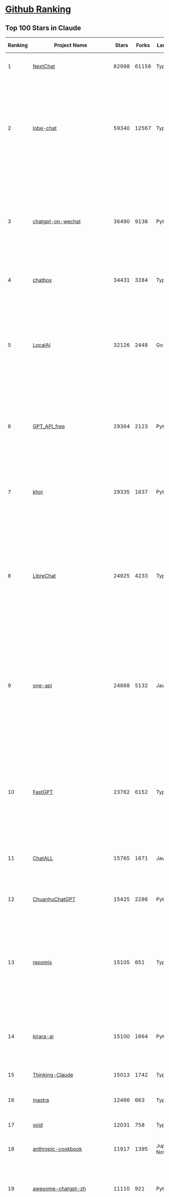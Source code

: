 [Github Ranking](../README.md)
==========

## Top 100 Stars in Claude

| Ranking | Project Name | Stars | Forks | Language | Open Issues | Description | Last Commit |
| ------- | ------------ | ----- | ----- | -------- | ----------- | ----------- | ----------- |
| 1 | [NextChat](https://github.com/ChatGPTNextWeb/NextChat) | 82998 | 61156 | TypeScript | 620 | ✨ Light and Fast AI Assistant. Support: Web \| iOS \| MacOS \| Android \|  Linux \| Windows | 2025-04-19T08:00:42Z |
| 2 | [lobe-chat](https://github.com/lobehub/lobe-chat) | 59340 | 12567 | TypeScript | 712 | 🤯 Lobe Chat - an open-source, modern-design AI chat framework. Supports Multi AI Providers( OpenAI / Claude 3 / Gemini / Ollama / DeepSeek / Qwen), Knowledge Base (file upload / knowledge management / RAG ), Multi-Modals (Plugins/Artifacts) and Thinking. One-click FREE deployment of your private ChatGPT/ Claude / DeepSeek application. | 2025-04-26T00:29:43Z |
| 3 | [chatgpt-on-wechat](https://github.com/zhayujie/chatgpt-on-wechat) | 36490 | 9138 | Python | 286 | 基于大模型搭建的聊天机器人，同时支持 微信公众号、企业微信应用、飞书、钉钉 等接入，可选择GPT4.1/GPT-4o/GPT-o1/ DeepSeek/Claude/文心一言/讯飞星火/通义千问/ Gemini/GLM-4/Kimi/LinkAI，能处理文本、语音和图片，访问操作系统和互联网，支持基于自有知识库进行定制企业智能客服。 | 2025-04-20T09:22:54Z |
| 4 | [chatbox](https://github.com/chatboxai/chatbox) | 34431 | 3284 | TypeScript | 662 | User-friendly Desktop Client App for AI Models/LLMs (GPT, Claude, Gemini, Ollama...) | 2025-04-24T05:39:10Z |
| 5 | [LocalAI](https://github.com/mudler/LocalAI) | 32126 | 2448 | Go | 433 | :robot: The free, Open Source alternative to OpenAI, Claude and others. Self-hosted and local-first. Drop-in replacement for OpenAI,  running on consumer-grade hardware. No GPU required. Runs gguf, transformers, diffusers and many more models architectures. Features: Generate Text, Audio, Video, Images, Voice Cloning, Distributed, P2P inference | 2025-04-25T22:05:16Z |
| 6 | [GPT_API_free](https://github.com/chatanywhere/GPT_API_free) | 29364 | 2123 | Python | 10 | Free ChatGPT&DeepSeek API Key，免费ChatGPT&DeepSeek API。免费接入DeepSeek API和GPT4 API，支持 gpt \| deepseek \| claude \| gemini \| grok 等排名靠前的常用大模型。 | 2025-04-19T03:10:33Z |
| 7 | [khoj](https://github.com/khoj-ai/khoj) | 29335 | 1637 | Python | 67 | Your AI second brain. Self-hostable. Get answers from the web or your docs. Build custom agents, schedule automations, do deep research. Turn any online or local LLM into your personal, autonomous AI (gpt, claude, gemini, llama, qwen, mistral). Get started - free. | 2025-04-23T23:49:17Z |
| 8 | [LibreChat](https://github.com/danny-avila/LibreChat) | 24925 | 4233 | TypeScript | 146 | Enhanced ChatGPT Clone: Features Agents, DeepSeek, Anthropic, AWS, OpenAI, Assistants API, Azure, Groq, o1, GPT-4o, Mistral, OpenRouter, Vertex AI, Gemini, Artifacts, AI model switching, message search, Code Interpreter, langchain, DALL-E-3, OpenAPI Actions, Functions, Secure Multi-User Auth, Presets, open-source for self-hosting. Active project. | 2025-04-26T00:15:57Z |
| 9 | [one-api](https://github.com/songquanpeng/one-api) | 24868 | 5132 | JavaScript | 844 | LLM API 管理 & 分发系统，支持 OpenAI、Azure、Anthropic Claude、Google Gemini、DeepSeek、字节豆包、ChatGLM、文心一言、讯飞星火、通义千问、360 智脑、腾讯混元等主流模型，统一 API 适配，可用于 key 管理与二次分发。单可执行文件，提供 Docker 镜像，一键部署，开箱即用。LLM API management & key redistribution system, unifying multiple providers under a single API. Single binary, Docker-ready, with an English UI. | 2025-02-21T11:30:22Z |
| 10 | [FastGPT](https://github.com/labring/FastGPT) | 23762 | 6152 | TypeScript | 495 | FastGPT is a knowledge-based platform built on the LLMs, offers a comprehensive suite of out-of-the-box capabilities such as data processing, RAG retrieval, and visual AI workflow orchestration, letting you easily develop and deploy complex question-answering systems without the need for extensive setup or configuration. | 2025-04-25T09:34:20Z |
| 11 | [ChatALL](https://github.com/ai-shifu/ChatALL) | 15765 | 1671 | JavaScript | 222 |  Concurrently chat with ChatGPT, Bing Chat, Bard, Alpaca, Vicuna, Claude, ChatGLM, MOSS, 讯飞星火, 文心一言 and more, discover the best answers | 2025-04-20T18:12:53Z |
| 12 | [ChuanhuChatGPT](https://github.com/GaiZhenbiao/ChuanhuChatGPT) | 15425 | 2286 | Python | 122 | GUI for ChatGPT API and many LLMs. Supports agents, file-based QA, GPT finetuning and query with web search. All with a neat UI. | 2025-03-13T09:36:38Z |
| 13 | [repomix](https://github.com/yamadashy/repomix) | 15105 | 651 | TypeScript | 75 | 📦 Repomix (formerly Repopack) is a powerful tool that packs your entire repository into a single, AI-friendly file. Perfect for when you need to feed your codebase to Large Language Models (LLMs) or other AI tools like Claude, ChatGPT, DeepSeek, Perplexity, Gemini, Gemma, Llama, Grok, and more. | 2025-04-24T14:14:22Z |
| 14 | [kirara-ai](https://github.com/lss233/kirara-ai) | 15100 | 1664 | Python | 201 | 🤖 可 DIY 的 多模态 AI 聊天机器人 \| 🚀 快速接入 微信、 QQ、Telegram、等聊天平台 \| 🦈支持DeepSeek、Grok、Claude、Ollama、Gemini、OpenAI \| 工作流系统、网页搜索、AI画图、人设调教、虚拟女仆、语音对话 \|  | 2025-04-22T17:46:22Z |
| 15 | [Thinking-Claude](https://github.com/richards199999/Thinking-Claude) | 15013 | 1742 | TypeScript | 0 | Let your Claude able to think | 2025-03-10T04:02:46Z |
| 16 | [mastra](https://github.com/mastra-ai/mastra) | 12466 | 663 | TypeScript | 89 | The TypeScript AI agent framework. ⚡ Assistants, RAG, observability. Supports any LLM: GPT-4, Claude, Gemini, Llama. | 2025-04-26T02:26:37Z |
| 17 | [void](https://github.com/voideditor/void) | 12031 | 758 | TypeScript | 28 | None | 2025-04-24T04:25:17Z |
| 18 | [anthropic-cookbook](https://github.com/anthropics/anthropic-cookbook) | 11917 | 1395 | Jupyter Notebook | 29 | A collection of notebooks/recipes showcasing some fun and effective ways of using Claude. | 2025-04-17T17:17:25Z |
| 19 | [awesome-chatgpt-zh](https://github.com/EmbraceAGI/awesome-chatgpt-zh) | 11110 | 921 | Python | 0 | ChatGPT 中文指南🔥，ChatGPT 中文调教指南，指令指南，应用开发指南，精选资源清单，更好的使用 chatGPT 让你的生产力 up up up! 🚀 | 2024-11-05T10:24:21Z |
| 20 | [claude-engineer](https://github.com/Doriandarko/claude-engineer) | 10984 | 1163 | Python | 11 | Claude Engineer is an interactive command-line interface (CLI) that leverages the power of Anthropic's Claude-3.5-Sonnet model to assist with software development tasks.This framework enables Claude to generate and manage its own tools, continuously expanding its capabilities through conversation. Available both as a CLI and a modern web interface | 2024-12-12T22:08:15Z |
| 21 | [LangBot](https://github.com/RockChinQ/LangBot) | 10761 | 799 | Python | 89 | 😎简单易用、🧩丰富生态 - 大模型原生即时通信机器人平台 \| 适配 QQ / 微信（企业微信、个人微信）/ 飞书 / 钉钉 / Discord / Telegram / Slack 等平台 \| 支持 ChatGPT、DeepSeek、Dify、Claude、Gemini、xAI、PPIO、Ollama、LM Studio、阿里云百炼、火山方舟、SiliconFlow、Qwen、Moonshot、ChatGLM、SillyTraven、MCP 等 LLM 的机器人 / Agent \| LLM-based instant messaging bots platform, supports Discord, Telegram, WeChat, Lark, DingTalk, QQ, Slack | 2025-04-26T03:19:11Z |
| 22 | [coai](https://github.com/coaidev/coai) | 8271 | 1111 | TypeScript | 18 | 🚀 Next Generation AI One-Stop Internationalization Solution. 🚀 下一代 AI 一站式 B/C 端解决方案，支持 OpenAI，Midjourney，Claude，讯飞星火，Stable Diffusion，DALL·E，ChatGLM，通义千问，腾讯混元，360 智脑，百川 AI，火山方舟，新必应，Gemini，Moonshot 等模型，支持对话分享，自定义预设，云端同步，模型市场，支持弹性计费和订阅计划模式，支持图片解析，支持联网搜索，支持模型缓存，丰富美观的后台管理与仪表盘数据统计。 | 2025-04-12T18:49:43Z |
| 23 | [claude-code](https://github.com/anthropics/claude-code) | 8016 | 421 | Shell | 328 | Claude Code is an agentic coding tool that lives in your terminal, understands your codebase, and helps you code faster by executing routine tasks, explaining complex code, and handling git workflows - all through natural language commands. | 2025-04-25T02:46:21Z |
| 24 | [fastmcp](https://github.com/jlowin/fastmcp) | 7534 | 388 | Python | 33 | 🚀 The fast, Pythonic way to build MCP servers and clients | 2025-04-26T01:58:17Z |
| 25 | [Noi](https://github.com/lencx/Noi) | 7453 | 561 | JavaScript | 148 | 🚀 Power Your World with AI - Explore, Extend, Empower. | 2025-04-14T07:09:06Z |
| 26 | [Upsonic](https://github.com/Upsonic/Upsonic) | 7376 | 688 | Python | 35 | The most reliable AI agent framework that supports MCP. | 2025-04-25T20:44:23Z |
| 27 | [new-api](https://github.com/QuantumNous/new-api) | 7021 | 1373 | Go | 157 | AI模型接口管理与分发系统，支持将多种大模型转为统一格式调用，支持OpenAI、Claude等格式，可供个人或者企业内部管理与分发渠道使用，本项目基于One API二次开发。🍥 The next-generation LLM gateway and AI asset management system supports multiple languages. | 2025-04-25T10:27:45Z |
| 28 | [opencommit](https://github.com/di-sukharev/opencommit) | 6601 | 351 | JavaScript | 146 | GPT wrapper for git — generate commit messages with an LLM in 1 sec — works best with Claude 3.5 — supports local models too | 2025-04-25T13:21:42Z |
| 29 | [BlackFriday-GPTs-Prompts](https://github.com/friuns2/BlackFriday-GPTs-Prompts) | 6588 | 1029 | None | 84 | List of free GPTs that doesn't require plus subscription  | 2024-11-08T11:03:14Z |
| 30 | [aichat](https://github.com/sigoden/aichat) | 6541 | 424 | Rust | 0 | All-in-one LLM CLI tool featuring Shell Assistant, Chat-REPL, RAG, AI Tools & Agents, with access to OpenAI, Claude, Gemini, Ollama, Groq, and more. | 2025-04-21T00:34:16Z |
| 31 | [promptfoo](https://github.com/promptfoo/promptfoo) | 6312 | 516 | TypeScript | 154 | Test your prompts, agents, and RAGs. Red teaming, pentesting, and vulnerability scanning for LLMs. Compare performance of GPT, Claude, Gemini, Llama, and more. Simple declarative configs with command line and CI/CD integration. | 2025-04-26T00:26:26Z |
| 32 | [claude-task-master](https://github.com/eyaltoledano/claude-task-master) | 6060 | 624 | JavaScript | 64 | An AI-powered task-management system you can drop into Cursor, Lovable, Windsurf, Roo, and others. | 2025-04-25T19:12:06Z |
| 33 | [llamacoder](https://github.com/Nutlope/llamacoder) | 5934 | 1370 | TypeScript | 38 | Open source Claude Artifacts – built with Llama 3.1 405B | 2025-04-08T15:15:38Z |
| 34 | [deep-searcher](https://github.com/zilliztech/deep-searcher) | 5656 | 553 | Python | 27 | Open Source Deep Research Alternative to Reason and Search on Private Data. Written in Python. | 2025-04-25T05:54:31Z |
| 35 | [code2prompt](https://github.com/mufeedvh/code2prompt) | 5489 | 315 | MDX | 7 | A CLI tool to convert your codebase into a single LLM prompt with source tree, prompt templating, and token counting. | 2025-04-21T19:53:39Z |
| 36 | [fragments](https://github.com/e2b-dev/fragments) | 5285 | 684 | TypeScript | 7 | Open-source Next.js template for building apps that are fully generated by AI. By E2B. | 2025-04-23T11:55:37Z |
| 37 | [opencompass](https://github.com/open-compass/opencompass) | 5241 | 548 | Python | 297 | OpenCompass is an LLM evaluation platform, supporting a wide range of models (Llama3, Mistral, InternLM2,GPT-4,LLaMa2, Qwen,GLM, Claude, etc) over 100+ datasets. | 2025-04-25T06:10:33Z |
| 38 | [deepclaude](https://github.com/getAsterisk/deepclaude) | 5078 | 397 | Rust | 44 | A high-performance LLM inference API and Chat UI that integrates DeepSeek R1's CoT reasoning traces with Anthropic Claude models. | 2025-02-04T22:55:51Z |
| 39 | [GodMode](https://github.com/smol-ai/GodMode) | 4257 | 336 | TypeScript | 50 | AI Chat Browser: Fast, Full webapp access to ChatGPT / Claude / Bard / Bing / Llama2! I use this 20 times a day. | 2024-07-29T00:31:03Z |
| 40 | [maestro](https://github.com/Doriandarko/maestro) | 4233 | 654 | Python | 32 | A framework for Claude Opus to intelligently orchestrate subagents. | 2024-07-01T06:49:15Z |
| 41 | [bot-on-anything](https://github.com/zhayujie/bot-on-anything) | 4067 | 924 | Python | 262 | A large model-based chatbot builder that can quickly integrate AI models (including ChatGPT, Claude, Gemini) into various software applications (such as Telegram, Gmail, Slack, and websites). | 2025-01-03T14:13:51Z |
| 42 | [fastapi_mcp](https://github.com/tadata-org/fastapi_mcp) | 3899 | 315 | Python | 28 | Expose your FastAPI endpoints as Model Context Protocol (MCP) tools, with Auth! | 2025-04-23T18:03:23Z |
| 43 | [obsidian-smart-connections](https://github.com/brianpetro/obsidian-smart-connections) | 3572 | 205 | JavaScript | 352 | Chat with your notes & see links to related content with AI embeddings. Use local models or 100+ via APIs like Claude, Gemini, ChatGPT & Llama 3 | 2025-04-25T10:43:20Z |
| 44 | [casibase](https://github.com/casibase/casibase) | 3522 | 415 | Go | 26 | ⚡️AI Cloud OS: Open-source enterprise-level AI knowledge base and Manus-like agent management platform with admin UI, user management and Single-Sign-On⚡️, supports ChatGPT, Claude, DeepSeek R1, Llama, Ollama, HuggingFace, etc., chat bot demo: https://ai.casibase.com, admin UI demo: https://ai-admin.casibase.com | 2025-04-24T16:30:47Z |
| 45 | [every-chatgpt-gui](https://github.com/billmei/every-chatgpt-gui) | 3418 | 242 | None | 6 | Every front-end GUI client for ChatGPT, Claude, and other LLMs | 2025-04-25T02:02:00Z |
| 46 | [codecompanion.nvim](https://github.com/olimorris/codecompanion.nvim) | 3393 | 190 | Lua | 0 | ✨ AI-powered coding, seamlessly in Neovim | 2025-04-25T09:17:08Z |
| 47 | [mcp-playwright](https://github.com/executeautomation/mcp-playwright) | 3259 | 259 | TypeScript | 22 | Playwright Model Context Protocol Server - Tool to automate Browsers and APIs in Claude Desktop, Cline, Cursor IDE and More 🔌 | 2025-04-22T22:00:52Z |
| 48 | [Awesome-ChatGPT-prompts-ZH_CN](https://github.com/L1Xu4n/Awesome-ChatGPT-prompts-ZH_CN) | 3003 | 164 | None | 12 | 如何将ChatGPT调教成一只猫娘 | 2023-07-18T15:57:44Z |
| 49 | [free-llm-api-resources](https://github.com/cheahjs/free-llm-api-resources) | 2921 | 253 | Python | 3 | A list of free LLM inference resources accessible via API. | 2025-04-26T01:21:40Z |
| 50 | [firecrawl-mcp-server](https://github.com/mendableai/firecrawl-mcp-server) | 2758 | 252 | JavaScript | 19 | Official Firecrawl MCP Server - Adds powerful web scraping to Cursor, Claude and any other LLM clients. | 2025-04-24T22:57:57Z |
| 51 | [claude-coder](https://github.com/kodu-ai/claude-coder) | 2728 | 136 | TypeScript | 20 | Kodu is an autonomous coding agent that lives in your IDE. It is a VSCode extension that can help you build your dream project step by step by leveraging the latest technologies in automated coding agents  | 2025-04-12T07:51:15Z |
| 52 | [aide](https://github.com/nicepkg/aide) | 2567 | 178 | TypeScript | 32 | Conquer Any Code in VSCode: One-Click Comments, Conversions, UI-to-Code, and AI Batch Processing of Files! 在 VSCode 中征服任何代码：一键注释、转换、UI 图生成代码、AI 批量处理文件！💪 | 2025-03-08T03:13:34Z |
| 53 | [DeepClaude](https://github.com/ErlichLiu/DeepClaude) | 2542 | 492 | Python | 25 | Unleash Next-Level AI! 🚀  💻 Code Generation: DeepSeek r1 + Claude 3.7 Sonnet - Unparalleled Performance! 📝 Content Creation: DeepSeek r1 + Gemini 2.5 Pro - Superior Quality! 🔌 OpenAI-Compatible. 🌊 Streaming & Non-Streaming Support.  ✨ Experience the Future of AI – Today! Click to Try Now! ✨ | 2025-04-03T11:51:59Z |
| 54 | [poe-api](https://github.com/ading2210/poe-api) | 2502 | 314 | Python | 39 | [UNMAINTAINED] A reverse engineered Python API wrapper for Quora's Poe, which provides free access to ChatGPT, GPT-4, and Claude. | 2023-09-18T04:56:52Z |
| 55 | [awesome-claude-prompts](https://github.com/langgptai/awesome-claude-prompts) | 2330 | 223 | None | 0 | This repo includes Claude prompt curation to use Claude better. | 2025-03-01T00:29:09Z |
| 56 | [VLMEvalKit](https://github.com/open-compass/VLMEvalKit) | 2275 | 339 | Python | 91 | Open-source evaluation toolkit of large multi-modality models (LMMs), support 220+ LMMs, 80+ benchmarks | 2025-04-25T13:53:41Z |
| 57 | [griptape](https://github.com/griptape-ai/griptape) | 2272 | 190 | Python | 62 | Modular Python framework for AI agents and workflows with chain-of-thought reasoning, tools, and memory.  | 2025-04-25T20:53:44Z |
| 58 | [elia](https://github.com/darrenburns/elia) | 2130 | 130 | Python | 12 | A snappy, keyboard-centric terminal user interface for interacting with large language models. Chat with ChatGPT, Claude, Llama 3, Phi 3, Mistral, Gemma and more. | 2024-10-10T19:12:52Z |
| 59 | [ruby_llm](https://github.com/crmne/ruby_llm) | 2108 | 101 | Ruby | 30 | Stop juggling AI SDKs! RubyLLM offers one delightful Ruby interface for OpenAI, Anthropic, Gemini, Bedrock, OpenRouter, DeepSeek, Ollama & compatible APIs. Chat, Vision, Audio, PDF, Images, Embeddings, Tools, Streaming & Rails integration. | 2025-04-25T15:40:44Z |
| 60 | [DesktopCommanderMCP](https://github.com/wonderwhy-er/DesktopCommanderMCP) | 1987 | 207 | TypeScript | 18 | This is MCP server for Claude that gives it terminal control, file system search and diff file editing capabilities | 2025-04-25T18:36:36Z |
| 61 | [git-mcp](https://github.com/idosal/git-mcp) | 1806 | 104 | TypeScript | 18 | Put an end to code hallucinations! GitMCP is a free, open-source, remote MCP server for any GitHub project | 2025-04-26T00:52:17Z |
| 62 | [unity-mcp](https://github.com/justinpbarnett/unity-mcp) | 1791 | 247 | C# | 32 | A Unity MCP server that allows MCP clients like Claude Desktop or Cursor to perform Unity Editor actions. | 2025-04-09T13:19:24Z |
| 63 | [CL4R1T4S](https://github.com/elder-plinius/CL4R1T4S) | 1772 | 505 | None | 3 | SYSTEM PROMPT TRANSPARENCY FOR ALL - CHATGPT, GEMINI, GROK, CLAUDE, PERPLEXITY, CURSOR, WINDSURF, DEVIN, REPLIT, AND MORE! | 2025-04-25T23:07:33Z |
| 64 | [dialoqbase](https://github.com/n4ze3m/dialoqbase) | 1753 | 278 | TypeScript | 39 | Create chatbots with ease | 2024-10-15T14:24:20Z |
| 65 | [tokencost](https://github.com/AgentOps-AI/tokencost) | 1644 | 73 | Python | 14 | Easy token price estimates for 400+ LLMs. TokenOps. | 2025-04-14T06:41:50Z |
| 66 | [Thinking_in_Java_MindMapping](https://github.com/LjyYano/Thinking_in_Java_MindMapping) | 1605 | 461 | None | 0 | 编程笔记、观影指南、读书笔记、生活感悟、Switch 游戏 | 2025-04-22T07:02:13Z |
| 67 | [papersgpt-for-zotero](https://github.com/papersgpt/papersgpt-for-zotero) | 1537 | 48 | JavaScript | 39 | Zotero chat PDF with AI, DeepSeek, GPT 4.1, ChatGPT, Claude, Gemini | 2025-04-24T01:15:11Z |
| 68 | [GalTransl](https://github.com/GalTransl/GalTransl) | 1501 | 98 | Python | 24 | 支持GPT-4/Claude/Deepseek/Sakura等大语言模型的Galgame自动化翻译解决方案  Automated translation solution for visual novels supporting GPT-4/Claude/Deepseek/Sakura | 2025-04-25T23:49:11Z |
| 69 | [awesome-ai-system-prompts](https://github.com/dontriskit/awesome-ai-system-prompts) | 1491 | 154 | TypeScript | 1 | 🧠 Curated collection of system prompts for top AI tools. Perfect for AI agent builders and prompt engineers. Incuding: ChatGPT, Claude, Perplexity, Manus, Claude-Code, Loveable, v0, Grok, same new, windsurf, notion, and MetaAI.  | 2025-04-20T19:45:00Z |
| 70 | [Awesome-MCP-ZH](https://github.com/yzfly/Awesome-MCP-ZH) | 1462 | 76 | None | 0 | MCP 资源精选， MCP指南，Claude MCP，MCP Servers, MCP Clients | 2025-04-13T01:57:43Z |
| 71 | [AIChatWeb](https://github.com/Nanjiren01/AIChatWeb) | 1437 | 398 | TypeScript | 20 | 在ChatGPT-Next-Web的基础上，增加注册登录，额度限制，邀请，敏感词，支付，基于docker一键部署。提供后台管理系统，可配置标题、欢迎词、额度不足提醒、公告 | 2024-07-19T07:23:42Z |
| 72 | [ax](https://github.com/ax-llm/ax) | 1426 | 108 | TypeScript | 10 | The "official" unofficial DSPy framework. Build LLM powered agents and other workflows, based on the Stanford DSP paper. | 2025-04-20T08:08:41Z |
| 73 | [DevDocs](https://github.com/cyberagiinc/DevDocs) | 1370 | 128 | TypeScript | 8 | Completely free, private, UI based Tech Documentation MCP server. Designed for coders and software developers in mind. Easily integrate into Cursor, Windsurf, Cline, Roo Code, Claude Desktop App  | 2025-04-24T03:04:48Z |
| 74 | [Agently](https://github.com/AgentEra/Agently) | 1319 | 150 | Python | 27 | [GenAI Application Development Framework]  🚀 Build GenAI application quick and easy 💬 Easy to interact with GenAI agent in code using structure data and chained-calls syntax 🧩 Use Agently Workflow to manage complex GenAI working logic 🔀 Switch to any model without rewrite application code | 2025-04-18T09:52:23Z |
| 75 | [claude-to-chatgpt](https://github.com/jtsang4/claude-to-chatgpt) | 1290 | 152 | Python | 10 | This project converts the API of Anthropic's Claude model to the OpenAI Chat API format. | 2024-08-18T08:35:25Z |
| 76 | [prism](https://github.com/prism-php/prism) | 1277 | 105 | PHP | 18 | A unified interface for working with LLMs in Laravel | 2025-04-25T20:32:32Z |
| 77 | [PandoraHelper](https://github.com/nianhua99/PandoraHelper) | 1274 | 174 | TypeScript | 6 | 使用 PandoraHelper 轻松和你的小伙伴共享 ChatGPT Plus/Claude Pro 服务！ | 2025-02-24T09:10:11Z |
| 78 | [modelfusion](https://github.com/vercel/modelfusion) | 1257 | 90 | TypeScript | 33 | The TypeScript library for building AI applications. | 2024-07-19T15:17:19Z |
| 79 | [ChatChat](https://github.com/okisdev/ChatChat) | 1251 | 216 | TypeScript | 3 | Chat Chat, your own unified chat and search to AI platform, with a simple and easy to use interface. | 2025-04-25T23:17:35Z |
| 80 | [AISuperDomain](https://github.com/win4r/AISuperDomain) | 1242 | 221 | C# | 34 | Aila(AI超元域): The premier AI integration tool for Windows, macOS, and Android. Ask once, get answers from 10+ AIs like ChatGPT, Gemini, Claude3, Copilot, Poe, perplexity and more. Features customizable AI and prompts. | 2025-03-29T13:30:57Z |
| 81 | [aws-genai-llm-chatbot](https://github.com/aws-samples/aws-genai-llm-chatbot) | 1230 | 373 | TypeScript | 26 | A modular and comprehensive solution to deploy a Multi-LLM and Multi-RAG powered chatbot (Amazon Bedrock, Anthropic, HuggingFace, OpenAI, Meta, AI21, Cohere, Mistral) using AWS CDK on AWS | 2025-04-15T14:57:30Z |
| 82 | [spacy-llm](https://github.com/explosion/spacy-llm) | 1230 | 94 | Python | 37 | 🦙 Integrating LLMs into structured NLP pipelines | 2025-01-08T22:26:19Z |
| 83 | [sage](https://github.com/Storia-AI/sage) | 1217 | 109 | Python | 23 | Chat with any codebase in under two minutes \| Fully local or via third-party APIs | 2024-11-11T04:49:34Z |
| 84 | [claude-prompt-generator](https://github.com/aws-samples/claude-prompt-generator) | 1212 | 109 | Python | 1 | None | 2024-10-10T21:34:35Z |
| 85 | [codemcp](https://github.com/ezyang/codemcp) | 1193 | 98 | Python | 33 | Coding assistant MCP for Claude Desktop | 2025-04-22T13:33:39Z |
| 86 | [mcp](https://github.com/BrowserMCP/mcp) | 1162 | 58 | TypeScript | 17 | Browser MCP is a Model Context Provider (MCP) server that allows AI applications to control your browser | 2025-04-24T21:49:44Z |
| 87 | [gp.nvim](https://github.com/Robitx/gp.nvim) | 1150 | 96 | Lua | 43 | Gp.nvim (GPT prompt) Neovim AI plugin: ChatGPT sessions & Instructable text/code operations & Speech to text [OpenAI, Ollama, Anthropic, ..] | 2025-04-08T21:18:30Z |
| 88 | [kubb](https://github.com/kubb-labs/kubb) | 1106 | 87 | TypeScript | 12 | The ultimate toolkit for working with APIs. | 2025-04-25T14:41:40Z |
| 89 | [bedrock-chat](https://github.com/aws-samples/bedrock-chat) | 1104 | 412 | TypeScript | 116 | AWS-native chatbot using Bedrock | 2025-04-22T08:06:35Z |
| 90 | [APIPark](https://github.com/APIParkLab/APIPark) | 1080 | 153 | TypeScript | 60 | 🦄云原生、超高性能 AI&API网关，LLM API 管理、分发系统、开放平台，支持所有AI API，不限于OpenAI、Azure、Anthropic Claude、Google Gemini、DeepSeek、字节豆包、ChatGLM、文心一言、讯飞星火、通义千问、360 智脑、腾讯混元等主流模型，统一 API 请求和返回，API申请与审批，调用统计、负载均衡、多模型灾备。一键部署，开箱即用。Cloud native, ultra-high performance AI&API gateway, LLM API management, distribution system, open platform, supporting all AI APIs. | 2025-04-25T10:43:14Z |
| 91 | [poe-api-wrapper](https://github.com/snowby666/poe-api-wrapper) | 1078 | 143 | Python | 27 | 👾 A Python API wrapper for Poe.com. With this, you will have free access to GPT-4, Claude, Llama, Gemini, Mistral and more! 🚀 | 2025-03-07T20:07:31Z |
| 92 | [open-computer-use](https://github.com/e2b-dev/open-computer-use) | 1066 | 140 | Python | 6 | AI computer use powered by open source LLMs and E2B Desktop Sandbox | 2025-03-13T07:46:24Z |
| 93 | [exa-mcp-server](https://github.com/exa-labs/exa-mcp-server) | 1035 | 81 | TypeScript | 6 | Claude can perform Web Search \| Exa with MCP (Model Context Protocol) | 2025-04-25T17:45:54Z |
| 94 | [langchat](https://github.com/TyCoding/langchat) | 1034 | 211 | Java | 7 | LangChat: Java LLMs/AI Project, Supports Multi AI Providers( Gitee AI/ 智谱清言 / 阿里通义 / 百度千帆 / DeepSeek / 抖音豆包 / 零一万物 / 讯飞星火 / OpenAI / Gemini / Ollama / Azure / Claude 等大模型), Java生态下AI大模型产品解决方案，快速构建企业级AI知识库、AI机器人应用 | 2025-04-03T08:57:02Z |
| 95 | [chatgpt-shell](https://github.com/xenodium/chatgpt-shell) | 1029 | 93 | Emacs Lisp | 41 | A multi-llm Emacs shell (ChatGPT, Claude, DeepSeek, Gemini, Kagi, Ollama, Perplexity) + editing integrations | 2025-04-25T21:27:52Z |
| 96 | [ChatGPT-Telegram-Bot](https://github.com/yym68686/ChatGPT-Telegram-Bot) | 1008 | 322 | Python | 8 | TeleChat: 🤖️ an AI chat Telegram bot can Web Search Powered by GPT-3.5/4/4 Turbo/4o, DALL·E 3, Groq, Gemini 1.5 Pro/Flash and the official Claude2.1/3/3.5 API using Python on Zeabur, fly.io and Replit. | 2025-04-16T08:50:43Z |
| 97 | [py-gpt](https://github.com/szczyglis-dev/py-gpt) | 999 | 188 | Python | 23 | Desktop AI Assistant powered by o1, o3, GPT-4, GPT-4 Vision, Gemini, Claude, Llama 3, DeepSeek, Bielik, DALL-E,  chat, vision, voice control, image generation and analysis, agents, command execution, file upload/download, speech synthesis and recognition, access to Web, memory, presets, assistants, plugins, and more. Linux, Windows, Mac | 2025-03-06T02:28:15Z |
| 98 | [RisuAI](https://github.com/kwaroran/RisuAI) | 994 | 175 | TypeScript | 67 | Make your own story. User-friendly software for LLM roleplaying | 2025-04-23T03:44:23Z |
| 99 | [generative-ai-use-cases](https://github.com/aws-samples/generative-ai-use-cases) | 966 | 233 | TypeScript | 45 | Application implementation with business use cases for safely utilizing generative AI in business operations | 2025-04-25T07:06:38Z |
| 100 | [AIaW](https://github.com/NitroRCr/AIaW) | 961 | 79 | Vue | 12 | AI as Workspace - A better AI (LLM) client. Full-featured, lightweight. Support multiple workspaces, plugin system, cross-platform, local first + real-time cloud sync, Artifacts, MCP \| 更好的 AI 客户端 | 2025-04-25T14:47:53Z |

